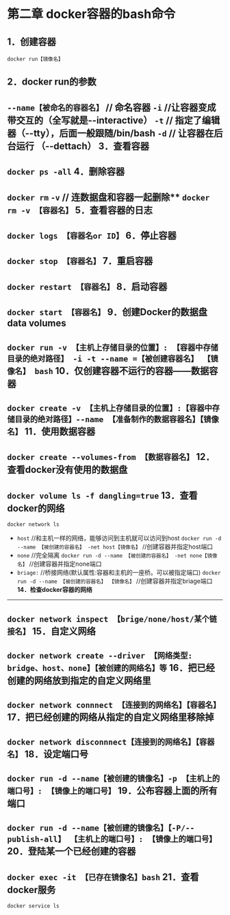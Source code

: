 第二章 docker容器的bash命令
==================
**1．创建容器**
--------------
`docker run【镜像名】`

**2．docker run的参数**
------------------
`--name【被命名的容器名】`    // 命名容器
`-i`     //让容器变成带交互的（全写就是--interactive）
`-t`     // 指定了编辑器（--tty），后面一般跟随/bin/bash
`-d`     // 让容器在后台运行 （--dettach）
**3．查看容器**
--------------
`docker ps -all`
**4．删除容器**
--------------
`docker rm`
`-v`  // 连数据盘和容器一起删除**
`docker rm -v 【容器名】`
**5．查看容器的日志**
--------------
`docker logs 【容器名or ID】`
**6．停止容器**
--------------
`docker stop 【容器名】`
**7．重启容器**
--------------
`docker restart 【容器名】`
**8．启动容器**
--------------
`docker start 【容器名】`
**9．创建Docker的数据盘data volumes**
--------------
`docker run -v 【主机上存储目录的位置】: 【容器中存储目录的绝对路径】 -i -t --name =【被创建容器名】 【镜像名】 bash`
**10．仅创建容器不运行的容器——数据容器**
--------------
`docker create -v 【主机上存储目录的位置】:【容器中存储目录的绝对路径】--name 【准备制作的数据容器名】【镜像名】`
**11．使用数据容器**
--------------
`docker create --volumes-from 【数据容器名】`
**12．查看docker没有使用的数据盘**
--------------
`docker volume ls -f dangling=true`
**13．查看docker的网络**
--------------
`docker network ls`
* `host` //和主机一样的网络，能够访问到主机就可以访问到host
`docker run -d --name 【被创建的容器名】 -net host【镜像名】` //创建容器并指定host端口
* `none` //完全隔离
`docker run -d --name 【被创建的容器名】 -net none【镜像名】` //创建容器并指定none端口
* `briage:` //桥接网络(默认属性:容器和主机的一座桥。可以被指定端口)
`docker run -d --name 【被创建的容器名】 【镜像名】` //创建容器并指定briage端口
**14．检查docker容器的网络**
--------------
`docker network inspect 【brige/none/host/某个链接名】`
**15．自定义网络**
--------------
`docker network create --driver 【网络类型: bridge、host、none】【被创建的网络名】等`
**16．把已经创建的网络放到指定的自定义网络里**
--------------
`docker network connnect 【连接到的网络名】【容器名】`
**17．把已经创建的网络从指定的自定义网络里移除掉**
--------------
`docker network disconnnect【连接到的网络名】【容器名】`
**18．设定端口号**
--------------
`docker run -d --name【被创建的镜像名】-p 【主机上的端口号】: 【镜像上的端口号】`
**19．公布容器上面的所有端口**
--------------
`docker run -d --name【被创建的镜像名】【-P/--publish-all】 【主机上的端口号】: 【镜像上的端口号】`
**20．登陆某一个已经创建的容器**
--------------
`docker exec -it 【已存在镜像名】bash`
**21．查看docker服务**
--------------
`docker service ls`
